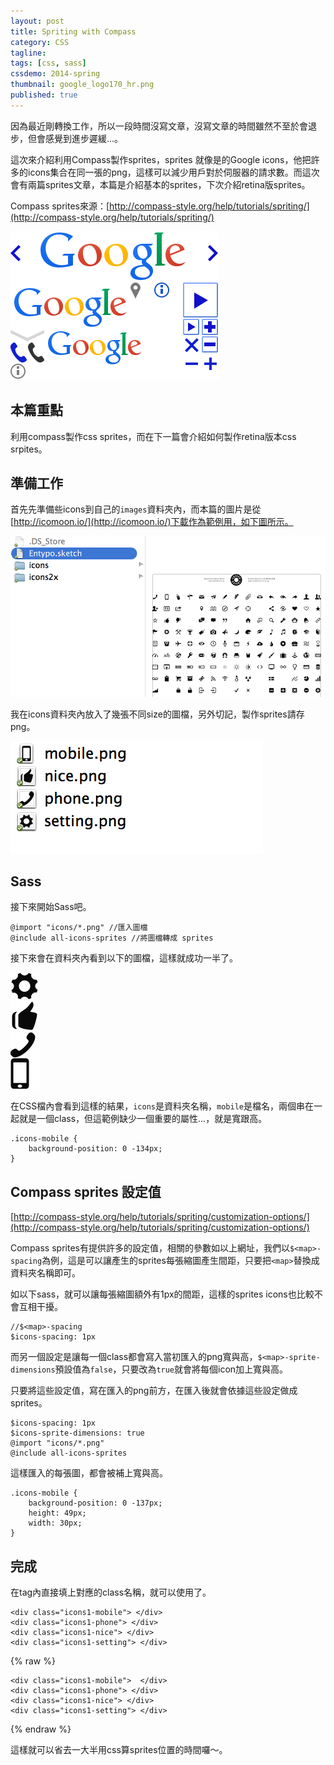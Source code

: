 ```yaml
---
layout: post
title: Spriting with Compass
category: CSS
tagline:
tags: [css, sass]
cssdemo: 2014-spring
thumbnail: google_logo170_hr.png
published: true
---
```


因為最近剛轉換工作，所以一段時間沒寫文章，沒寫文章的時間雖然不至於會退步，但會感覺到進步遲緩...。

這次來介紹利用Compass製作sprites，sprites 就像是的Google icons，他把許多的icons集合在同一張的png，這樣可以減少用戶對於伺服器的請求數。而這次會有兩篇sprites文章，本篇是介紹基本的sprites，下次介紹retina版sprites。

Compass sprites來源：[http://compass-style.org/help/tutorials/spriting/](http://compass-style.org/help/tutorials/spriting/)

<!-- more -->
![/images/google_logo170_hr.png](/images/google_logo170_hr.png)

## 本篇重點

利用compass製作css sprites，而在下一篇會介紹如何製作retina版本css srpites。

## 準備工作

首先先準備些icons到自己的`images`資料夾內，而本篇的圖片是從[http://icomoon.io/](http://icomoon.io/)下載作為範例用，如下圖所示。

![準備icons](/images/2014-03-1301.png)

我在icons資料夾內放入了幾張不同size的圖檔，另外切記，製作sprites請存png。

![準備icons](/images/2014-03-1302.png)

## Sass

接下來開始Sass吧。

	@import "icons/*.png" //匯入圖檔
	@include all-icons-sprites //將圖檔轉成 sprites

接下來會在資料夾內看到以下的圖檔，這樣就成功一半了。

![sprites](/images/2014-03-1303.png)

在CSS檔內會看到這樣的結果，`icons`是資料夾名稱，`mobile`是檔名，兩個串在一起就是一個class，但這範例缺少一個重要的屬性...，就是寬跟高。

	.icons-mobile {
		background-position: 0 -134px;
	}

## Compass sprites 設定值

[http://compass-style.org/help/tutorials/spriting/customization-options/](http://compass-style.org/help/tutorials/spriting/customization-options/)

Compass sprites有提供許多的設定值，相關的參數如以上網址，我們以`$<map>-spacing`為例，這是可以讓產生的sprites每張縮圖產生間距，只要把`<map>`替換成資料夾名稱即可。

如以下sass，就可以讓每張縮圖額外有1px的間距，這樣的sprites icons也比較不會互相干擾。

	//$<map>-spacing
	$icons-spacing: 1px

而另一個設定是讓每一個class都會寫入當初匯入的png寬與高，`$<map>-sprite-dimensions`預設值為`false`，只要改為`true`就會將每個icon加上寬與高。

只要將這些設定值，寫在匯入的png前方，在匯入後就會依據這些設定做成sprites。

	$icons-spacing: 1px
	$icons-sprite-dimensions: true
	@import "icons/*.png"
	@include all-icons-sprites

這樣匯入的每張圖，都會被補上寬與高。

	.icons-mobile {
		background-position: 0 -137px;
		height: 49px;
		width: 30px;
	}

## 完成

在tag內直接填上對應的class名稱，就可以使用了。

	<div class="icons1-mobile"> </div>
	<div class="icons1-phone"> </div>
	<div class="icons1-nice"> </div>
	<div class="icons1-setting"> </div>

{% raw %}
<div class="demo d0311">

	<div class="icons1-mobile">  </div>
	<div class="icons1-phone"> </div>
	<div class="icons1-nice"> </div>
	<div class="icons1-setting"> </div>

</div>
{% endraw %}

這樣就可以省去一大半用css算sprites位置的時間囉～。
